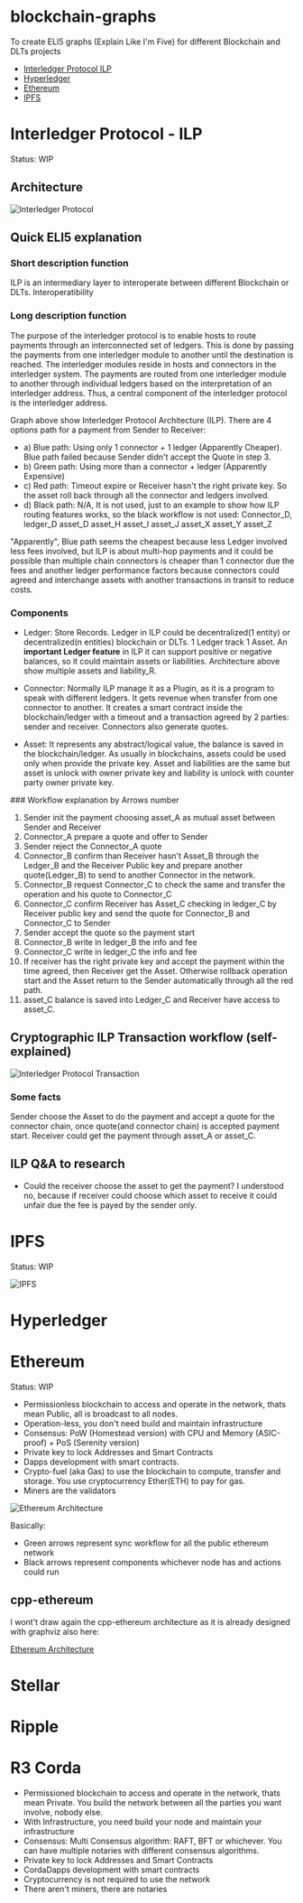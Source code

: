 # blockchain-graphs
To create ELI5 graphs (Explain Like I'm Five) for different Blockchain and DLTs projects

* [Interledger Protocol ILP](#interledger-protocol---ilp)
* [Hyperledger](#hyperledger)
* [Ethereum](#ethereum)
* [IPFS](#ipfs)

# Interledger Protocol - ILP

Status: WIP

## Architecture

![Interledger Protocol](interledger-protocol.png?raw=true "Interledger Protocol")

## Quick ELI5 explanation

### Short description function
ILP is an intermediary layer to interoperate between different Blockchain or DLTs. Interoperatibility

### Long description function
The purpose of the interledger protocol is to enable hosts to route payments through an interconnected set of ledgers. This is done by passing the payments from one interledger module to another until the destination is reached. The interledger modules reside in hosts and connectors in the interledger system. The payments are routed from one interledger module to another through individual ledgers based on the interpretation of an interledger address. Thus, a central component of the interledger protocol is the interledger address.

Graph above show Interledger Protocol Architecture (ILP). There are 4 options path for a payment from Sender to Receiver:

* a) Blue path: Using only 1 connector + 1 ledger (Apparently Cheaper). Blue path failed because Sender didn't accept the Quote in step 3.
* b) Green path: Using more than a connector + ledger (Apparently Expensive)
* c) Red path: Timeout expire or Receiver hasn't the right private key. So the asset roll back through all the connector and ledgers involved.
* d) Black path: N/A, It is not used, just to an example to show how ILP routing features works, so the black workflow is not used: Connector_D, ledger_D asset_D asset_H asset_I asset_J asset_X asset_Y asset_Z

"Apparently", Blue path seems the cheapest because less Ledger involved less fees involved, but ILP is about multi-hop payments and it could be possible than multiple chain connectors is cheaper than 1 connector due the fees and another ledger performance factors because connectors could agreed and interchange assets with another transactions in transit to reduce costs.

### Components

* Ledger: Store Records. Ledger in ILP could be decentralized(1 entity) or decentralized(n entities) blockchain or DLTs. 1 Ledger track 1 Asset. An **important Ledger feature** in ILP it can support positive or negative balances, so it could maintain assets or liabilities. Architecture above show multiple assets and liability_R.

* Connector: Normally ILP manage it as a Plugin, as it is a program to speak with different ledgers. It gets revenue when transfer from one connector to another. It creates a smart contract inside the blockchain/ledger with a timeout and a transaction agreed by 2 parties: sender and receiver. Connectors also generate quotes.

* Asset: It represents any abstract/logical value, the balance is saved in the blockchain/ledger. As usually in blockchains, assets could be used only when provide the private key. Asset and liabilities are the same but asset is unlock with owner private key and liability is unlock with counter party owner private key.

### Workflow explanation by Arrows number

1. Sender init the payment choosing asset_A as mutual asset between Sender and Receiver
2. Connector_A prepare a quote and offer to Sender
3. Sender reject the Connector_A quote
4. Connector_B confirm than Receiver hasn't Asset_B through the Ledger_B and the Receiver Public key and prepare another quote(Ledger_B) to send to another Connector in the network.
5. Connector_B request Connector_C to check the same and transfer the operation and his quote to Connector_C
6. Connector_C confirm Receiver has Asset_C checking in ledger_C by Receiver public key and send the quote for Connector_B and Connector_C to Sender
7. Sender accept the quote so the payment start
8. Connector_B write in ledger_B the info and fee
9. Connector_C write in ledger_C the info and fee
10. If receiver has the right private key and accept the payment within the time agreed, then Receiver get the Asset. Otherwise rollback operation start and the Asset return to the Sender automatically through all the red path.
11. asset_C balance is saved into Ledger_C and Receiver have access to asset_C.

## Cryptographic ILP Transaction workflow (self-explained)

![Interledger Protocol Transaction](interledger-protocol-transaction.png?raw=true "Interledger Protocol Transaction")

### Some facts
Sender choose the Asset to do the payment and accept a quote for the connector chain, once quote(and connector chain) is accepted payment start. Receiver could get the payment through asset_A or asset_C.

## ILP Q&A to research

* Could the receiver choose the asset to get the payment? I understood no, because if receiver could choose which asset to receive it could unfair due the fee is payed by the sender only.

# IPFS

Status: WIP

![IPFS](ipfs.png?raw=true "IPFS")

# Hyperledger

# Ethereum

Status: WIP

* Permissionless blockchain to access and operate in the network, thats mean Public, all is broadcast to all nodes.
* Operation-less, you don't need build and maintain infrastructure
* Consensus: PoW (Homestead version) with CPU and Memory (ASIC-proof) + PoS (Serenity version)
* Private key to lock Addresses and Smart Contracts
* Dapps development with smart contracts.
* Crypto-fuel (aka Gas) to use the blockchain to compute, transfer and storage. You use cryptocurrency Ether(ETH) to pay for gas.
* Miners are the validators

![Ethereum Architecture](ethereum-architecture.png?raw=true "Ethereum")

Basically:

* Green arrows represent sync workflow for all the public ethereum network
* Black arrows represent components whichever node has and actions could run

## cpp-ethereum

I wont't draw again the cpp-ethereum architecture as it is already designed with graphviz also here:

[Ethereum Architecture](http://ethdocs.org/en/latest/ethereum-clients/cpp-ethereum/architecture.html)

# Stellar

# Ripple

# R3 Corda

* Permissioned blockchain to access and operate in the network, thats mean Private. You build the network between all the parties you want involve, nobody else.
* With Infrastructure, you need build your node and maintain your infrastructure
* Consensus: Multi Consensus algorithm: RAFT, BFT or whichever. You can have multiple notaries with different consensus algorithms.
* Private key to lock Addresses and Smart Contracts
* CordaDapps development with smart contracts
* Cryptocurrency is not required to use the network
* There aren't miners, there are notaries
